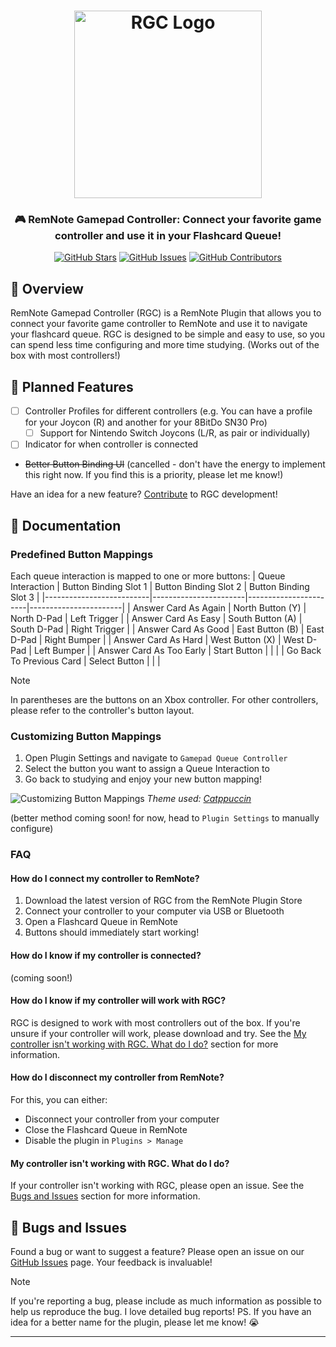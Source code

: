 <h1 align="center">
	<img src="https://raw.githubusercontent.com/remnoteio/remnote-gamepad/main/assets/logo.svg" alt="RGC Logo" height="300px">
</h1>

<h3 align="center">
	🎮 RemNote Gamepad Controller: Connect your favorite game controller and use it in your Flashcard Queue!
</h3>

<p align="center">
	<a href="https://github.com/remnoteio/remnote-gamepad/stargazers"><img src="https://img.shields.io/github/stars/remnoteio/remnote-gamepad?colorA=FFFFFF&colorB=506CF7&style=for-the-badge" alt="GitHub Stars"></a>
	<a href="https://github.com/remnoteio/remnote-gamepad/issues"><img src="https://img.shields.io/github/issues/remnoteio/remnote-gamepad?colorA=FFFFFF&colorB=506CF7&style=for-the-badge" alt="GitHub Issues"></a>
	<a href="https://github.com/remnoteio/remnote-gamepad/contributors"><img src="https://img.shields.io/github/contributors/remnoteio/remnote-gamepad?colorA=FFFFFF&colorB=506CF7&style=for-the-badge" alt="GitHub Contributors"></a>
</p>

<!-- <p align="center">
	<img src="https://raw.githubusercontent.com/remnoteio/remnote-gamepad/main/.github/remnote-preview.gif" alt="RGC in Action">
</p> -->

## 👾 Overview

RemNote Gamepad Controller (RGC) is a RemNote Plugin that allows you to connect your favorite game controller to RemNote and use it to navigate your flashcard queue. RGC is designed to be simple and easy to use, so you can spend less time configuring and more time studying. (Works out of the box with most controllers!)

## 📅 Planned Features

- [ ] Controller Profiles for different controllers (e.g. You can have a profile for your Joycon (R) and another for your 8BitDo SN30 Pro)
  - [ ] Support for Nintendo Switch Joycons (L/R, as pair or individually)
- [ ] Indicator for when controller is connected
- ~~Better Button Binding UI~~ (cancelled - don't have the energy to implement this right now. If you find this is a priority, please let me know!)

Have an idea for a new feature? [Contribute](CONTRIBUTING.md) to RGC development!

## 📖 Documentation

### Predefined Button Mappings

Each queue interaction is mapped to one or more buttons:
| Queue Interaction | Button Binding Slot 1 | Button Binding Slot 2 | Button Binding Slot 3 |
|--------------------------|-----------------------|-----------------------|-----------------------|
| Answer Card As Again | North Button (Y) | North D-Pad | Left Trigger |
| Answer Card As Easy | South Button (A) | South D-Pad | Right Trigger |
| Answer Card As Good | East Button (B) | East D-Pad | Right Bumper |
| Answer Card As Hard | West Button (X) | West D-Pad | Left Bumper |
| Answer Card As Too Early | Start Button | | |
| Go Back To Previous Card | Select Button | | |

> [!NOTE]
> In parentheses are the buttons on an Xbox controller. For other controllers, please refer to the controller's button layout.

### Customizing Button Mappings

1. Open Plugin Settings and navigate to `Gamepad Queue Controller`
2. Select the button you want to assign a Queue Interaction to
3. Go back to studying and enjoy your new button mapping!

![Customizing Button Mappings](https://raw.githubusercontent.com/remnoteio/remnote-gamepad/main/assets/customizing-button-mappings.gif)
_Theme used: [Catppuccin](https://remnote.com/plugins/catppuccin)_

(better method coming soon! for now, head to `Plugin Settings` to manually configure)

### FAQ

#### How do I connect my controller to RemNote?

1. Download the latest version of RGC from the RemNote Plugin Store
2. Connect your controller to your computer via USB or Bluetooth
3. Open a Flashcard Queue in RemNote
4. Buttons should immediately start working!

#### How do I know if my controller is connected?

(coming soon!)

#### How do I know if my controller will work with RGC?

RGC is designed to work with most controllers out of the box. If you're unsure if your controller will work, please download and try. See the [My controller isn't working with RGC. What do I do?](#my-controller-isnt-working-with-rgc-what-do-i-do) section for more information.

#### How do I disconnect my controller from RemNote?

For this, you can either:

- Disconnect your controller from your computer
- Close the Flashcard Queue in RemNote
- Disable the plugin in `Plugins > Manage`
<!--

#### How do I customize the button mappings?

(coming soon! for now, head to `Plugin Settings` to manually configure) -->

#### My controller isn't working with RGC. What do I do?

If your controller isn't working with RGC, please open an issue. See the [Bugs and Issues](#🐛-bugs-and-issues) section for more information.

## 🐛 Bugs and Issues

Found a bug or want to suggest a feature? Please open an issue on our [GitHub Issues](https://github.com/remnoteio/remnote-gamepad/issues) page. Your feedback is invaluable!

> [!NOTE]
> If you're reporting a bug, please include as much information as possible to help us reproduce the bug. I love detailed bug reports!
> PS. If you have an idea for a better name for the plugin, please let me know! 😭

---
